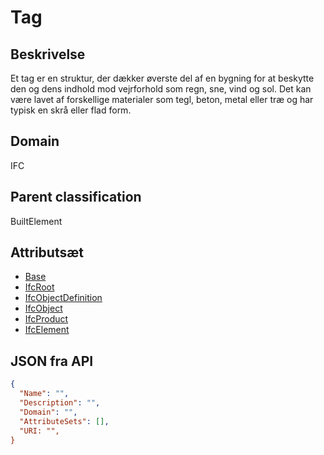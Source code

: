 # Tag

## Beskrivelse

Et tag er en struktur, der dækker øverste del af en bygning for at beskytte den og dens indhold mod vejrforhold som regn, sne, vind og sol. Det kan være lavet af forskellige materialer som tegl, beton, metal eller træ og har typisk en skrå eller flad form.

## Domain

IFC

## Parent classification

BuiltElement

## Attributsæt

- [Base](../../../GroupsOfAttributes/Base.md)
- [IfcRoot](../../../GroupsOfAttributes/IfcRoot.md)
- [IfcObjectDefinition](../../../GroupsOfAttributes/IfcObjectDefinition.md)
- [IfcObject](../../../GroupsOfAttributes/IfcObject.md)
- [IfcProduct](../../../GroupsOfAttributes/IfcProduct.md)
- [IfcElement](../../GroupsOfAttributes/IfcElement.md)

## JSON fra API

```json
{
  "Name": "",
  "Description": "",
  "Domain": "",
  "AttributeSets": [],
  "URI: "",
}
```
